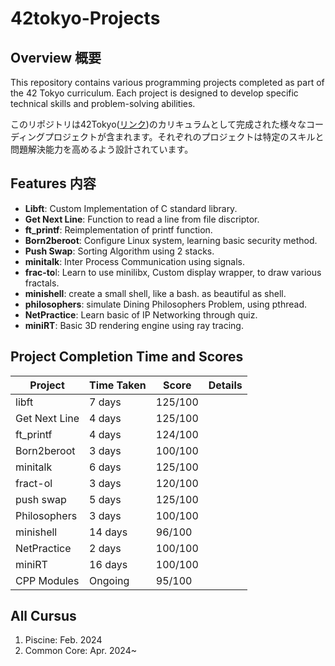 # 42tokyo-Projects

## Overview 概要
This repository contains various programming projects completed as part of the 42 Tokyo curriculum. Each project is designed to develop specific technical skills and problem-solving abilities.

このリポジトリは42Tokyo([リンク](https://42tokyo.jp/))のカリキュラムとして完成された様々なコーディングプロジェクトが含まれます。それぞれのプロジェクトは特定のスキルと問題解決能力を高めるよう設計されています。

## Features 内容

- **Libft**: Custom Implementation of C standard library.
- **Get Next Line**: Function to read a line from file discriptor.
- **ft_printf**: Reimplementation of printf function.
- **Born2beroot**: Configure Linux system, learning basic security method.
- **Push Swap**: Sorting Algorithm using 2 stacks.
- **minitalk**: Inter Process Communication using signals.
- **frac-to**l: Learn to use minilibx, Custom display wrapper, to draw various fractals.
- **minishell**: create a small shell, like a bash. as beautiful as shell.
- **philosophers**: simulate Dining Philosophers Problem, using pthread.
- **NetPractice**: Learn basic of IP Networking through quiz.
- **miniRT**: Basic 3D rendering engine using ray tracing.

## Project Completion Time and Scores
| Project       | Time Taken | Score | Details |
|---------------|------------|-------|---------|
|libft| 7 days| 125/100| |
|Get Next Line| 4 days | 125/100| |
|ft_printf| 4 days| 124/100| |
|Born2beroot| 3 days| 100/100| |
|minitalk| 6 days| 125/100| |
|fract-ol| 3 days| 120/100| |
|push swap | 5 days| 125/100 | |
|Philosophers | 3 days | 100/100| |
|minishell| 14 days | 96/100| |
|NetPractice| 2 days | 100/100| |
|miniRT| 16 days | 100/100| |
|CPP Modules| Ongoing | 95/100| |

## All Cursus
1. Piscine: Feb. 2024
2. Common Core: Apr. 2024~
